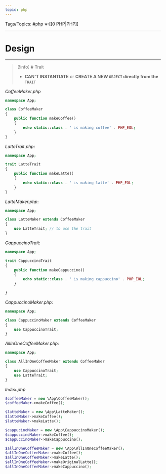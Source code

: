 ```yaml
---
topic: php
---
```



Tags/Topics: #php
∗:[[0 PHP|PHP]]

---
# Design

--- 

> [!info] # Trait
> - __CAN'T INSTANTIATE__ or __CREATE A NEW `OBJECT` directly from the `TRAIT`__
> 

_CoffeeMaker.php_
```php
namespace App;

class CoffeeMaker
{
	public function makeCoffee()
	{
		echo static::class . ' is making coffee' . PHP_EOL;
	}
}
```

_LatteTrait.php_:
```php
namespace App;

trait LatteTrait
{
	public function makeLatte()
	{
		echo static::class . ' is making latte' . PHP_EOL;
	}
}
```
_LatteMaker.php_:
```PHP
namespace App;

class LatteMaker extends CoffeeMaker
{
	use LatteTrait; // to use the trait
}

```
_CappuccinoTrait_:
```php
namespace App;

trait CappuccinoTrait
{
	public function makeCappuccino()
	{
		echo static::class . ' is making cappuccino' . PHP_EOL;
	}

}
```
_CappuccinoMaker.php_:
```php
namespace App;

class CappuccinoMaker extends CoffeeMaker
{
	use CappuccinoTrait;
}
```

_AllInOneCoffeeMaker.php_:
```php
namespace App;

class AllInOneCoffeeMaker extends CoffeeMaker
{
	use CappuccinoTrait;
	use LatteTrait;
}
```

_Index.php_
```php
$coffeeMaker = new \App\CoffeeMaker();
$coffeeMaker->makeCoffee();

$latteMaker = new \App\LatteMaker();
$latteMaker->makeCoffee();
$latteMaker->makeLatte();

$cappucinoMaker = new \App\CappuccinoMaker();
$cappuccinoMaker->makeCoffee();
$cappuccinoMaker->makeCappuccino();

$allInOneCoffeeMaker = new \App\AllInOneCoffeeMaker();
$allInOneCoffeeMaker->makeCoffee();
$allInOneCoffeeMaker->makeLatte();
$allInOneCoffeeMaker->makeOriginalLatte();
$allInOneCoffeeMaker->makeCappuccino();
```